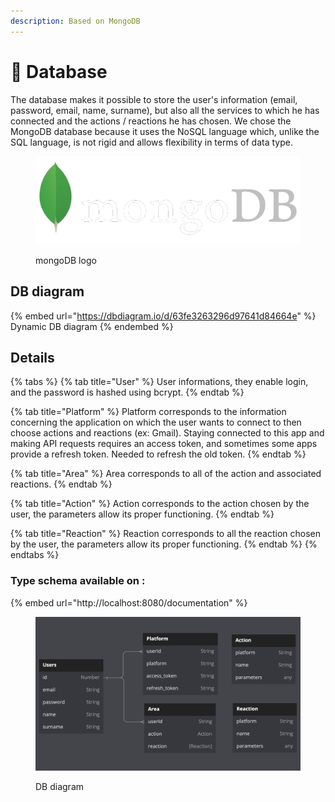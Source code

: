 ```yaml
---
description: Based on MongoDB
---
```


# 🌱 Database

The database makes it possible to store the user's information (email, password, email, name, surname), but also all the services to which he has connected and the actions / reactions he has chosen. We chose the MongoDB database because it uses the NoSQL language which, unlike the SQL language, is not rigid and allows flexibility in terms of data type.

<figure><img src="../.gitbook/assets/MongoDB.png" alt=""><figcaption><p>mongoDB logo</p></figcaption></figure>

## DB diagram

{% embed url="https://dbdiagram.io/d/63fe3263296d97641d84664e" %}
Dynamic DB diagram
{% endembed %}

## Details

{% tabs %}
{% tab title="User" %}
User informations, they enable login, and the password is hashed using bcrypt.
{% endtab %}

{% tab title="Platform" %}
Platform corresponds to the information concerning the application on which the user wants to connect to then choose actions and reactions (ex: Gmail). Staying connected to this app and making API requests requires an access token, and sometimes some apps provide a refresh token. Needed to refresh the old token.
{% endtab %}

{% tab title="Area" %}
Area corresponds to all of the action and associated reactions.
{% endtab %}

{% tab title="Action" %}
Action corresponds to the action chosen by the user, the parameters allow its proper functioning.
{% endtab %}

{% tab title="Reaction" %}
Reaction corresponds to all the reaction chosen by the user, the parameters allow its proper functioning.
{% endtab %}
{% endtabs %}

### Type schema available on :

{% embed url="http://localhost:8080/documentation" %}

<figure><img src="../.gitbook/assets/Screenshot 2023-02-28 at 21.06.42.png" alt=""><figcaption><p>DB diagram</p></figcaption></figure>

